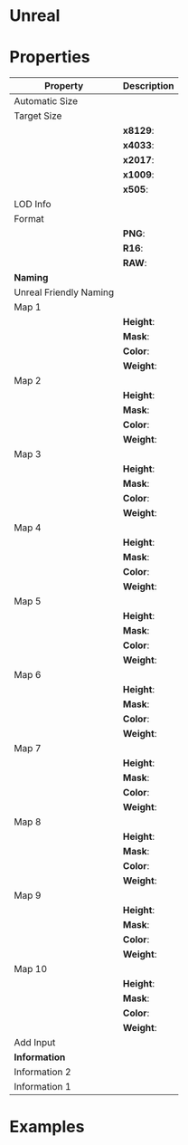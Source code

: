 # Unreal


# Properties


| Property | Description| 
| -------- | -----------|
| Automatic Size |  |
| Target Size |  |
| | **x8129**: <desc> |
| | **x4033**: <desc> |
| | **x2017**: <desc> |
| | **x1009**: <desc> |
| | **x505**: <desc> |
| LOD Info |  |
| Format |  |
| | **PNG**: <desc> |
| | **R16**: <desc> |
| | **RAW**: <desc> |
| **Naming** |  |
| Unreal Friendly Naming |  |
| Map 1 |  |
| | **Height**: <desc> |
| | **Mask**: <desc> |
| | **Color**: <desc> |
| | **Weight**: <desc> |
| Map 2 |  |
| | **Height**: <desc> |
| | **Mask**: <desc> |
| | **Color**: <desc> |
| | **Weight**: <desc> |
| Map 3 |  |
| | **Height**: <desc> |
| | **Mask**: <desc> |
| | **Color**: <desc> |
| | **Weight**: <desc> |
| Map 4 |  |
| | **Height**: <desc> |
| | **Mask**: <desc> |
| | **Color**: <desc> |
| | **Weight**: <desc> |
| Map 5 |  |
| | **Height**: <desc> |
| | **Mask**: <desc> |
| | **Color**: <desc> |
| | **Weight**: <desc> |
| Map 6 |  |
| | **Height**: <desc> |
| | **Mask**: <desc> |
| | **Color**: <desc> |
| | **Weight**: <desc> |
| Map 7 |  |
| | **Height**: <desc> |
| | **Mask**: <desc> |
| | **Color**: <desc> |
| | **Weight**: <desc> |
| Map 8 |  |
| | **Height**: <desc> |
| | **Mask**: <desc> |
| | **Color**: <desc> |
| | **Weight**: <desc> |
| Map 9 |  |
| | **Height**: <desc> |
| | **Mask**: <desc> |
| | **Color**: <desc> |
| | **Weight**: <desc> |
| Map 10 |  |
| | **Height**: <desc> |
| | **Mask**: <desc> |
| | **Color**: <desc> |
| | **Weight**: <desc> |
| Add Input |  |
| **Information** |  |
| Information 2 |  |
| Information 1 |  |




# Examples
